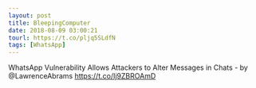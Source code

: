 ```yaml
---
layout: post
title: BleepingComputer
date: 2018-08-09 03:00:21
tourl: https://t.co/pljq5SLdfN
tags: [WhatsApp]
---
```

WhatsApp Vulnerability Allows Attackers to Alter Messages in Chats - by @LawrenceAbrams
https://t.co/Ij9ZBROAmD